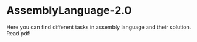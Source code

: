 # AssemblyLanguage-2.0

Here you can find different tasks in assembly language and their solution.
Read pdf!
